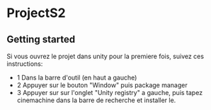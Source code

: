 # ProjectS2



## Getting started

Si vous ouvrez le projet dans unity pour la premiere fois, suivez ces instructions:
- 1 Dans la barre d'outil (en haut a gauche)
- 2 Appuyer sur le bouton "Window" puis package manager
- 3 Appuyer sur sur l'onglet "Unity registry" a gauche, puis tapez cinemachine dans la barre de recherche et installer le.
